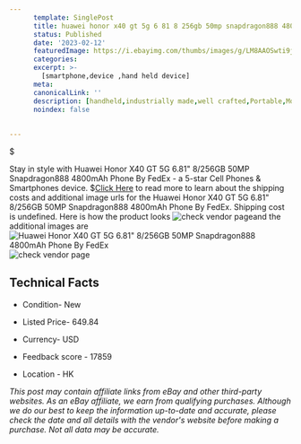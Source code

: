 ```yaml
---
      template: SinglePost
      title: huawei honor x40 gt 5g 6 81 8 256gb 50mp snapdragon888 4800mah phone by fedex
      status: Published
      date: '2023-02-12'
      featuredImage: https://i.ebayimg.com/thumbs/images/g/LM8AAOSwti9jUlaZ/s-l225.jpg
      categories: 
      excerpt: >-
        [smartphone,device ,hand held device]
      meta:
      canonicalLink: ''
      description: [handheld,industrially made,well crafted,Portable,Mobile,Compact,Convenient,Lightweight,Maneuverable,Man-portable,Miniature,Carriable,Hand-held,Light,Holdable,Transportable,Mobile device,Pocket-sized,On-the-go,Wireless,Cordless,Compact size,Convenient size, smartphone,device ,hand held device]
      noindex: false
      
        
---
```

$

Stay in style with Huawei Honor X40 GT 5G 6.81" 8/256GB 50MP Snapdragon888 4800mAh Phone By FedEx - a 5-star Cell Phones & Smartphones device.
$[Click Here](https://www.ebay.com/itm/225215013363?hash=item346fdc61f3%3Ag%3ALM8AAOSwti9jUlaZ&mkevt=1&mkcid=1&mkrid=711-53200-19255-0&campid=%253CePNCampaignId%253E&customid=%253CreferenceId%253E&toolid=10049) to read more to learn about the shipping costs and additional image urls for the Huawei Honor X40 GT 5G 6.81" 8/256GB 50MP Snapdragon888 4800mAh Phone By FedEx. Shipping cost is undefined. Here is how the product looks ![check vendor page](https://i.ebayimg.com/thumbs/images/g/LM8AAOSwti9jUlaZ/s-l225.jpg)and the additional images are![Huawei Honor X40 GT 5G 6.81" 8/256GB 50MP Snapdragon888 4800mAh Phone By FedEx](https://i.ebayimg.com/images/g/LM8AAOSwti9jUlaZ/s-l640.jpg)![check vendor page](https://origin-galleryplus.ebayimg.com/ws/web/225215013363_2_0_1/225x225.jpg)



 ## Technical Facts 



     
      

 - Condition- New 


      

 - Listed Price- 649.84 


      

 - Currency- USD 


      

 - Feedback score - 17859 


      

 - Location - HK 


      
      

 *_This post may contain affiliate links from eBay and other third-party websites. As an eBay affiliate, we earn from qualifying purchases. Although we do our best to keep the information up-to-date and accurate, please check the date and all details with the vendor's website before making a purchase. Not all data may be accurate._*






